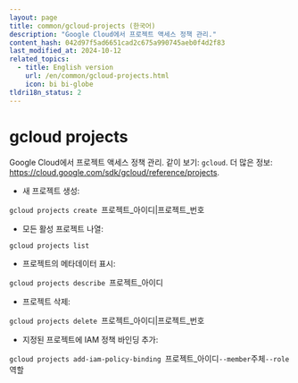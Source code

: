 ```yaml
---
layout: page
title: common/gcloud-projects (한국어)
description: "Google Cloud에서 프로젝트 액세스 정책 관리."
content_hash: 042d97f5ad6651cad2c675a990745aeb0f4d2f83
last_modified_at: 2024-10-12
related_topics:
  - title: English version
    url: /en/common/gcloud-projects.html
    icon: bi bi-globe
tldri18n_status: 2
---
```

# gcloud projects

Google Cloud에서 프로젝트 액세스 정책 관리.
같이 보기: `gcloud`.
더 많은 정보: <https://cloud.google.com/sdk/gcloud/reference/projects>.

- 새 프로젝트 생성:

`gcloud projects create `<span class="tldr-var badge badge-pill bg-dark-lm bg-white-dm text-white-lm text-dark-dm font-weight-bold">프로젝트_아이디|프로젝트_번호</span>

- 모든 활성 프로젝트 나열:

`gcloud projects list`

- 프로젝트의 메타데이터 표시:

`gcloud projects describe `<span class="tldr-var badge badge-pill bg-dark-lm bg-white-dm text-white-lm text-dark-dm font-weight-bold">프로젝트_아이디</span>

- 프로젝트 삭제:

`gcloud projects delete `<span class="tldr-var badge badge-pill bg-dark-lm bg-white-dm text-white-lm text-dark-dm font-weight-bold">프로젝트_아이디|프로젝트_번호</span>

- 지정된 프로젝트에 IAM 정책 바인딩 추가:

`gcloud projects add-iam-policy-binding `<span class="tldr-var badge badge-pill bg-dark-lm bg-white-dm text-white-lm text-dark-dm font-weight-bold">프로젝트_아이디</span>` --member `<span class="tldr-var badge badge-pill bg-dark-lm bg-white-dm text-white-lm text-dark-dm font-weight-bold">주체</span>` --role `<span class="tldr-var badge badge-pill bg-dark-lm bg-white-dm text-white-lm text-dark-dm font-weight-bold">역할</span>
